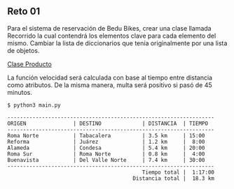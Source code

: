 ## Reto 01

Para el sistema de reservación de Bedu Bikes, crear una clase llamada Recorrido la cual contendrá los elementos clave para cada elemento del mismo. Cambiar la lista de diccionarios que tenía originalmente por una lista de objetos.

[Clase Producto](./clase_recorrido.png)

La función velocidad será calculada con base al tiempo entre distancia como atributos. De la misma manera, multa será positivo si pasó de 45 minutos.

```
$ python3 main.py

------------------------------------------------------------------
ORIGEN               | DESTINO             | DISTANCIA  | TIEMPO    
------------------------------------------------------------------
Roma Norte           | Tabacalera          | 3.5 km     | 15:00
Reforma              | Juárez              | 1.2 km     |  8:00
Alameda              | Condesa             | 5.4 km     | 20:00
Roma Sur             | Roma Norte          | 0.8 km     |  4:00
Buenavista           | Del Valle Norte     | 7.4 km     | 30:00
------------------------------------------------------------------
                                           Tiempo total |  1:17:00
                                        Distancia total |  18.3 km

```
